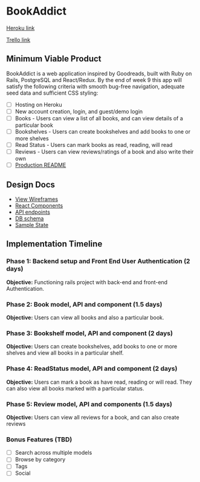 # BookAddict

[Heroku link][heroku]

[Trello link][trello]

[heroku]: https://bookaddict.herokuapp.com/

[trello]: https://trello.com/b/i5NtMliG/bookaddict

## Minimum Viable Product

BookAddict is a web application inspired by Goodreads, built with Ruby on Rails, PostgreSQL and React/Redux. By the end of week 9 this app will satisfy the following criteria with smooth bug-free navigation, adequate seed data and sufficient CSS styling:

- [ ] Hosting on Heroku
- [ ] New account creation, login, and guest/demo login
- [ ] Books - Users can view a list of all books, and can view details of a particular book
- [ ] Bookshelves - Users can create bookshelves and add books to one or more shelves
- [ ] Read Status - Users can mark books as read, reading, will read
- [ ] Reviews - Users can view reviews/ratings of a book and also write their own
- [ ] [Production README][production-readme]

[production-readme]: https://github.com/nandini0407/BookAddict/blob/master/ReadME.md

## Design Docs
* [View Wireframes][wireframes]
* [React Components][components]
* [API endpoints][api-endpoints]
* [DB schema][schema]
* [Sample State][sample-state]

[wireframes]: wireframes
[components]: component-hierarchy.md
[sample-state]: sample-state.md
[api-endpoints]: api-endpoints.md
[schema]: schema.md

## Implementation Timeline

### Phase 1: Backend setup and Front End User Authentication (2 days)

**Objective:** Functioning rails project with back-end and front-end Authentication.

### Phase 2: Book model, API and component (1.5 days)

**Objective:** Users can view all books and also a particular book.

### Phase 3: Bookshelf model, API and component (2 days)

**Objective:** Users can create bookshelves, add books to one or more shelves and view all books in a particular shelf.

### Phase 4: ReadStatus model, API and component (2 days)

**Objective:** Users can mark a book as have read, reading or will read. They can also view all books marked with a particular status.

### Phase 5: Review model, API and components (1.5 days)

**Objective:** Users can view all reviews for a book, and can also create reviews

### Bonus Features (TBD)
- [ ] Search across multiple models
- [ ] Browse by category
- [ ] Tags
- [ ] Social
